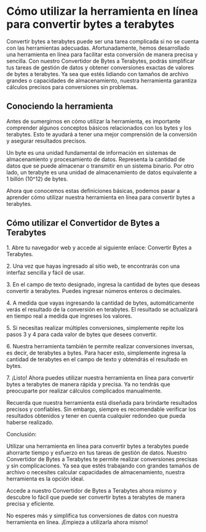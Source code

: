 Cómo utilizar la herramienta en línea para convertir bytes a terabytes
======================================================================

Convertir bytes a terabytes puede ser una tarea complicada si no se cuenta con las herramientas adecuadas. Afortunadamente, hemos desarrollado una herramienta en línea para facilitar esta conversión de manera precisa y sencilla. Con nuestro Convertidor de Bytes a Terabytes, podrás simplificar tus tareas de gestión de datos y obtener conversiones exactas de valores de bytes a terabytes. Ya sea que estés lidiando con tamaños de archivo grandes o capacidades de almacenamiento, nuestra herramienta garantiza cálculos precisos para conversiones sin problemas.

Conociendo la herramienta
-------------------------

Antes de sumergirnos en cómo utilizar la herramienta, es importante comprender algunos conceptos básicos relacionados con los bytes y los terabytes. Esto te ayudará a tener una mejor comprensión de la conversión y asegurar resultados precisos.

Un byte es una unidad fundamental de información en sistemas de almacenamiento y procesamiento de datos. Representa la cantidad de datos que se puede almacenar o transmitir en un sistema binario. Por otro lado, un terabyte es una unidad de almacenamiento de datos equivalente a 1 billón (10^12) de bytes.

Ahora que conocemos estas definiciones básicas, podemos pasar a aprender cómo utilizar nuestra herramienta en línea para convertir bytes a terabytes.

Cómo utilizar el Convertidor de Bytes a Terabytes
-------------------------------------------------

1\. Abre tu navegador web y accede al siguiente enlace: Convertir Bytes a Terabytes.

2\. Una vez que hayas ingresado al sitio web, te encontrarás con una interfaz sencilla y fácil de usar.

3\. En el campo de texto designado, ingresa la cantidad de bytes que deseas convertir a terabytes. Puedes ingresar números enteros o decimales.

4\. A medida que vayas ingresando la cantidad de bytes, automáticamente verás el resultado de la conversión en terabytes. El resultado se actualizará en tiempo real a medida que ingreses los valores.

5\. Si necesitas realizar múltiples conversiones, simplemente repite los pasos 3 y 4 para cada valor de bytes que desees convertir.

6\. Nuestra herramienta también te permite realizar conversiones inversas, es decir, de terabytes a bytes. Para hacer esto, simplemente ingresa la cantidad de terabytes en el campo de texto y obtendrás el resultado en bytes.

7\. ¡Listo! Ahora puedes utilizar nuestra herramienta en línea para convertir bytes a terabytes de manera rápida y precisa. Ya no tendrás que preocuparte por realizar cálculos complicados manualmente.

Recuerda que nuestra herramienta está diseñada para brindarte resultados precisos y confiables. Sin embargo, siempre es recomendable verificar los resultados obtenidos y tener en cuenta cualquier redondeo que pueda haberse realizado.

Conclusión:

Utilizar una herramienta en línea para convertir bytes a terabytes puede ahorrarte tiempo y esfuerzo en tus tareas de gestión de datos. Nuestro Convertidor de Bytes a Terabytes te permite realizar conversiones precisas y sin complicaciones. Ya sea que estés trabajando con grandes tamaños de archivo o necesites calcular capacidades de almacenamiento, nuestra herramienta es la opción ideal.

Accede a nuestro Convertidor de Bytes a Terabytes ahora mismo y descubre lo fácil que puede ser convertir bytes a terabytes de manera precisa y eficiente.

No esperes más y simplifica tus conversiones de datos con nuestra herramienta en línea. ¡Empieza a utilizarla ahora mismo!